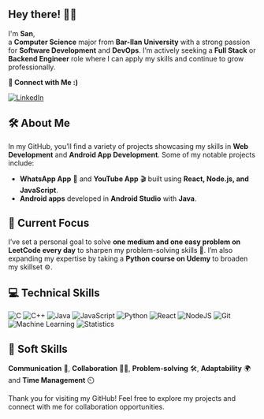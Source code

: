 ## Hey there! 👋💪
I'm **San**,  
a **Computer Science** major from **Bar-Ilan University** with a strong passion for **Software Development** and **DevOps**. I’m actively seeking a **Full Stack** or **Backend Engineer** role where I can apply my skills and continue to grow professionally.

**🔗 Connect with Me :)**

[![LinkedIn](https://img.shields.io/badge/LinkedIn-Connect-blue?style=for-the-badge&logo=linkedin&logoColor=white)](https://linkedin.com/in/sanh)

## 🛠️ About Me
In my GitHub, you’ll find a variety of projects showcasing my skills in **Web Development** and **Android App Development**. Some of my notable projects include:
- **WhatsApp App** 📲 and **YouTube App** 🎬 built using **React, Node.js, and JavaScript**.
- **Android apps** developed in **Android Studio** with **Java**.

## 🚀 Current Focus
I’ve set a personal goal to solve **one medium and one easy problem on LeetCode every day** to sharpen my problem-solving skills 🧠. I’m also expanding my expertise by taking a **Python course on Udemy** to broaden my skillset ⚙️.

## 💻 Technical Skills
![C](https://img.shields.io/badge/C-%2300599C.svg?style=flat-square&logo=c&logoColor=white)
![C++](https://img.shields.io/badge/C%2B%2B-%2300599C.svg?style=flat-square&logo=c%2B%2B&logoColor=white)
![Java](https://img.shields.io/badge/Java-%23ED8B00.svg?style=flat-square&logo=java&logoColor=white)
![JavaScript](https://img.shields.io/badge/JavaScript-%23F7DF1E.svg?style=flat-square&logo=javascript&logoColor=black)
![Python](https://img.shields.io/badge/Python-3776AB?style=flat-square&logo=python&logoColor=white)
![React](https://img.shields.io/badge/React-%2320232a.svg?style=flat-square&logo=react&logoColor=%2361DAFB)
![NodeJS](https://img.shields.io/badge/Node.js-43853D?style=flat-square&logo=node-dot-js&logoColor=white)
![Git](https://img.shields.io/badge/Git-%23F05033.svg?style=flat-square&logo=git&logoColor=white)
![Machine Learning](https://img.shields.io/badge/-Machine%20Learning-000000?style=flat-square&logo=pytorch&logoColor=white)
![Statistics](https://img.shields.io/badge/Statistics-4B0082?style=flat-square&logo=chart-bar&logoColor=white)

## 🦾 Soft Skills
**Communication** 💬, **Collaboration** 🤜🤛, **Problem-solving** 🛠️, **Adaptability** 🌍 and **Time Management** ⏲️

Thank you for visiting my GitHub! Feel free to explore my projects and connect with me for collaboration opportunities.

